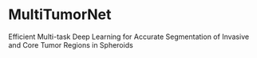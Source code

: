 # MultiTumorNet
Efficient Multi-task Deep Learning for Accurate Segmentation of Invasive and Core Tumor Regions in Spheroids
